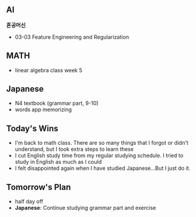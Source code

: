 ## AI
**혼공머신**
- 03-03 Feature Engineering and Regularization 

## MATH
- linear algebra class week 5

## Japanese
- N4 textbook (grammar part, 9-10)
- words app memorizing 

## Today's Wins
- I'm back to math class. There are so many things that I forgot or didn't understand, but I took extra steps to learn these
- I cut English study time from my regular studying schedule. I tried to study in English as much as I could
- I felt disappointed again when I have studied Japanese...But I just do it. 

## Tomorrow's Plan
- half day off
- **Japanese**: Continue studying grammar part and exercise